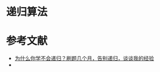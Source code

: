# 递归算法



# 参考文献
* [为什么你学不会递归？刷题几个月，告别递归，谈谈我的经验](https://juejin.im/post/5cd241e9f265da03a436e735)
* 
